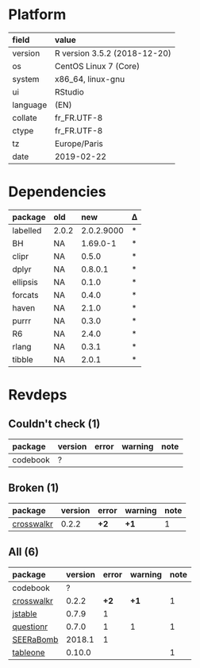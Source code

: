 # Platform

|field    |value                        |
|:--------|:----------------------------|
|version  |R version 3.5.2 (2018-12-20) |
|os       |CentOS Linux 7 (Core)        |
|system   |x86_64, linux-gnu            |
|ui       |RStudio                      |
|language |(EN)                         |
|collate  |fr_FR.UTF-8                  |
|ctype    |fr_FR.UTF-8                  |
|tz       |Europe/Paris                 |
|date     |2019-02-22                   |

# Dependencies

|package  |old   |new        |Δ  |
|:--------|:-----|:----------|:--|
|labelled |2.0.2 |2.0.2.9000 |*  |
|BH       |NA    |1.69.0-1   |*  |
|clipr    |NA    |0.5.0      |*  |
|dplyr    |NA    |0.8.0.1    |*  |
|ellipsis |NA    |0.1.0      |*  |
|forcats  |NA    |0.4.0      |*  |
|haven    |NA    |2.1.0      |*  |
|purrr    |NA    |0.3.0      |*  |
|R6       |NA    |2.4.0      |*  |
|rlang    |NA    |0.3.1      |*  |
|tibble   |NA    |2.0.1      |*  |

# Revdeps

## Couldn't check (1)

|package  |version |error |warning |note |
|:--------|:-------|:-----|:-------|:----|
|codebook |?       |      |        |     |

## Broken (1)

|package                              |version |error  |warning |note |
|:------------------------------------|:-------|:------|:-------|:----|
|[crosswalkr](problems.md#crosswalkr) |0.2.2   |__+2__ |__+1__  |1    |

## All (6)

|package                              |version |error  |warning |note |
|:------------------------------------|:-------|:------|:-------|:----|
|codebook                             |?       |       |        |     |
|[crosswalkr](problems.md#crosswalkr) |0.2.2   |__+2__ |__+1__  |1    |
|[jstable](problems.md#jstable)       |0.7.9   |1      |        |     |
|[questionr](problems.md#questionr)   |0.7.0   |1      |1       |1    |
|[SEERaBomb](problems.md#seerabomb)   |2018.1  |1      |        |     |
|[tableone](problems.md#tableone)     |0.10.0  |       |        |1    |

